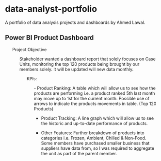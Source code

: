 # data-analyst-portfolio
A portfolio of data analysis projects and dashboards by Ahmed Lawal.

## Power BI Product Dashboard
<ul>Project Objective<ul>
Stakeholder wanted a dashboard report that solely focuses on Case Units, monitoring the top 120 products being brought by our members solely. It will be updated will new data monthly.
  
<ul>KPIs:<ul>
-	 Product Ranking: A table which will allow us to see how the products are performing i.e. a product ranked 5th last month may move up to 1st for the current month. Possible use of arrows to indicate the products movements in table. (Top 120 Products)

-	Product Tracking: A line graph which will allow us to see the historic and up-to-date performance of products.
 
-	 Other Features: Further breakdown of products into categories i.e. Frozen, Ambient, Chilled & Non-Food. Some members have purchased smaller business that suppliers have data from, so I was required to aggregate the unit as part of the parent member.
